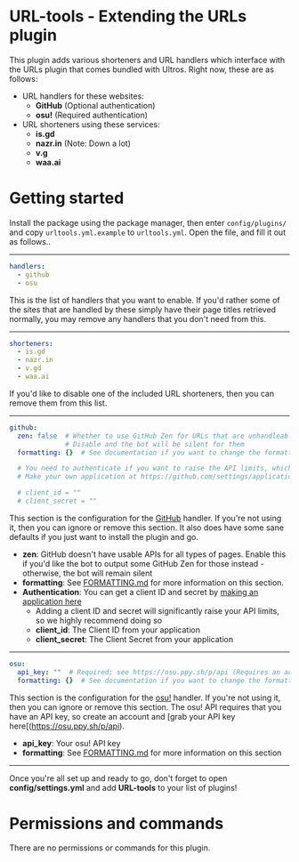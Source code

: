 URL-tools - Extending the URLs plugin
=====================================

This plugin adds various shorteners and URL handlers which interface with the
URLs plugin that comes bundled with Ultros. Right now, these are as follows:

* URL handlers for these websites:
    * **GitHub** (Optional authentication)
    * **osu!** (Required authentication)
* URL shorteners using these services:
    * **is.gd**
    * **nazr.in** (Note: Down a lot)
    * **v.g**
    * **waa.ai**

Getting started
===============

Install the package using the package manager, then enter `config/plugins/` and
copy `urltools.yml.example` to `urltools.yml`. Open the file, and fill it out
as follows..

---

```yml
handlers:
  - github
  - osu
```

This is the list of handlers that you want to enable. If you'd rather some of
the sites that are handled by these simply have their page titles retrieved
normally, you may remove any handlers that you don't need from this.

---

```yaml
shorteners:
  - is.gd
  - nazr.in
  - v.gd
  - waa.ai
```

If you'd like to disable one of the included URL shorteners, then you can remove
them from this list.

---

```yaml
github:
  zen: false  # Whether to use GitHub Zen for URLs that are unhandleable
              # Disable and the bot will be silent for them
  formatting: {}  # See documentation if you want to change the formatting and remember to prefix each value  with !!python/unicode

  # You need to authenticate if you want to raise the API limits, which is highly recommended.
  # Make your own application at https://github.com/settings/applications/new and enter the client ID and secret here.

  # client_id = ""
  # client_secret = ""
```

This section is the configuration for the [GitHub](https://github.com) handler. If you're not using it,
then you can ignore or remove this section. It also does have some sane defaults if you
just want to install the plugin and go.

* **zen**: GitHub doesn't have usable APIs for all types of pages. Enable this 
  if you'd like the bot to output some GitHub Zen for those instead - otherwise, 
  the bot will remain silent
* **formatting**: See [FORMATTING.md](FORMATTING.md) for more information on this section.
* **Authentication**: You can get a client ID and secret by [making an application here](https://github.com/settings/applications/new)
    * Adding a client ID and secret will significantly raise your API limits, so we highly recommend doing so
    * **client_id**: The Client ID from your application
    * **client_secret**: The Client Secret from your application

---

```yaml
osu:
  api_key: ""  # Required; see https://osu.ppy.sh/p/api (Requires an account)
  formatting: {}  # See documentation if you want to change the formatting and remember to prefix each value  with !!python/unicode
```

This section is the configuration for the [osu!](https://osu.ppy.sh) handler. If you're not using it,
then you can ignore or remove this section. The osu! API requires that you have an
API key, so create an account and [grab your API key here[(https://osu.ppy.sh/p/api).

* **api_key**: Your osu! API key
* **formatting**: See [FORMATTING.md](FORMATTING.md) for more information on this section

---

Once you're all set up and ready to go, don't forget to open **config/settings.yml** and add
**URL-tools** to your list of plugins!

Permissions and commands
========================

There are no permissions or commands for this plugin.
